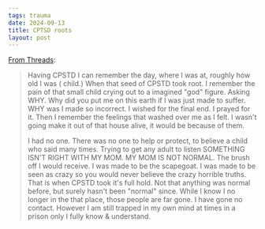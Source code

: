 ```yaml
---
tags: trauma
date: 2024-09-13
title: CPTSD roots
layout: post
---
```


[From Threads](https://www.threads.net/@x.x_.chesska._x.x/post/CxI3p2lLDKj):

> Having CPSTD I can remember the day, where I was at, roughly how old I was ( child.)
> When that seed of CPSTD took root. I remember the pain of that small child crying out to a imagined "god" figure. Asking WHY.
> Why did you put me on this earth if I was just made to suffer. WHY was I made so incorrect.
> I wished for the final end. I prayed for it.
> Then I remember the feelings that washed over me as I felt. I wasn't going make it out of that house alive, it would be because of them.
> 
> I had no one. There was no one to help or protect, to believe a child who said many times. Trying to get any adult to listen SOMETHING ISN'T RIGHT WITH MY MOM. MY MOM IS NOT NORMAL.
> The brush off I would receive. I was made to be the scapegoat. I was made to be seen as crazy so you would never believe the crazy horrible truths.
> That is when CPSTD took it's full hold. Not that anything was normal before, but surely hasn't been "normal" since. While I know I no longer in the that place, those people are far gone. I have gone no contact. However I am still trapped in my own mind at times in a prison only I fully know & understand.